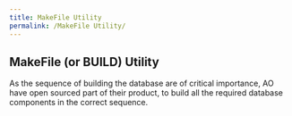 ```yaml
---
title: MakeFile Utility
permalink: /MakeFile Utility/
---
```


## MakeFile (or BUILD) Utility

As the sequence of building the database are of critical importance, AO
have open sourced part of their product, to build all the required
database components in the correct sequence.